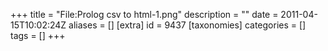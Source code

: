 +++
title = "File:Prolog csv to html-1.png"
description = ""
date = 2011-04-15T10:02:24Z
aliases = []
[extra]
id = 9437
[taxonomies]
categories = []
tags = []
+++


